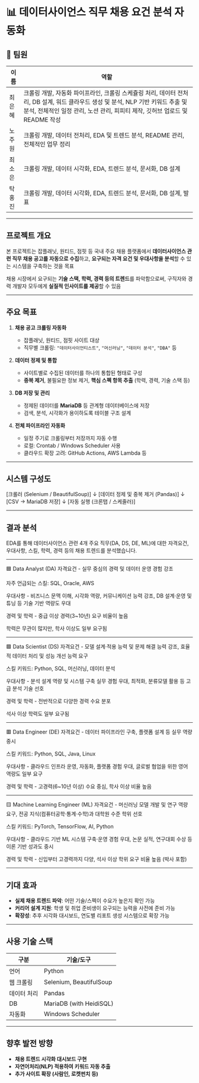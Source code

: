 # 📊 데이터사이언스 직무 채용 요건 분석 자동화

## 👥 팀원

| 이름 | 역할 |
|------|------|
| 최은혜 | 크롤링 개발, 자동화 파이프라인, 크롤링 스케쥴링 처리, 데이터 전처리, DB 설계, 워드 클라우드 생성 및 분석, NLP 기반 키워드 추출 및 분석, 전체적인 일정 관리, 노션 관리, 피피티 제작, 깃허브 업로드 및 README 작성 |
| 노주원 | 크롤링 개발, 데이터 전처리, EDA 및 트렌드 분석, README 관리, 전체적인 업무 정리 |
| 최소은 | 크롤링 개발, 데이터 시각화, EDA, 트렌드 분석, 문서화, DB 설계 |
| 탁홍진 | 크롤링 개발, 데이터 시각화, EDA, 트렌드 분석, 문서화, DB 설계, 발표 |
---

## 프로젝트 개요

본 프로젝트는 잡플래닛, 원티드, 점핏 등 국내 주요 채용 플랫폼에서 **데이터사이언스 관련 직무 채용 공고를 자동으로 수집**하고, **요구되는 자격 요건 및 우대사항을 분석**할 수 있는 시스템을 구축하는 것을 목표

채용 시장에서 요구되는 **기술 스택, 학력, 경력 등의 트렌드**를 파악함으로써, 구직자와 경력 개발자 모두에게 **실질적 인사이트를 제공**할 수 있음

---

## 주요 목표

1. **채용 공고 크롤링 자동화**
   - 잡플래닛, 원티드, 점핏 사이트 대상
   - 직무별 크롤링: `"데이터사이언티스트"`, `"머신러닝"`, `"데이터 분석"`, `"DBA"` 등

2. **데이터 정제 및 통합**
   - 사이트별로 수집된 데이터를 하나의 통합된 형태로 구성
   - **중복 제거**, 불필요한 정보 제거, **핵심 스펙 항목 추출** (학력, 경력, 기술 스택 등)

3. **DB 저장 및 관리**
   - 정제된 데이터를 **MariaDB** 등 관계형 데이터베이스에 저장
   - 검색, 분석, 시각화가 용이하도록 테이블 구조 설계

4. **전체 파이프라인 자동화**
   - 일정 주기로 크롤링부터 저장까지 자동 수행
   - 로컬: Crontab / Windows Scheduler 사용
   - 클라우드 확장 고려: GitHub Actions, AWS Lambda 등

---

## 시스템 구성도
[크롤러 (Selenium / BeautifulSoup)]
↓
[데이터 정제 및 중복 제거 (Pandas)]
↓
[CSV → MariaDB 저장]
↓
[자동 실행 (크론탭 / 스케줄러)]


---

## 결과 분석

EDA를 통해 데이터사이언스 관련 4개 주요 직무(DA, DS, DE, ML)에 대한 자격요건, 우대사항, 스킬, 학력, 경력 등의 채용 트렌드를 분석했습니다.

---
🟦 Data Analyst (DA)
자격요건 - 실무 중심의 경력 및 데이터 운영 경험 강조

자주 언급되는 스킬: SQL, Oracle, AWS

우대사항 - 비즈니스 문맥 이해, 시각화 역량, 커뮤니케이션 능력 강조, DB 설계·운영 및 튜닝 등 기술 기반 역량도 우대

경력 및 학력 - 중급 이상 경력(3~10년) 요구 비율이 높음

학력은 무관이 많지만, 학사 이상도 일부 요구됨

---
🟩 Data Scientist (DS)
자격요건 - 모델 설계·적용 능력 및 문제 해결 능력 강조, 효율적 데이터 처리 및 성능 개선 능력 요구

스킬 키워드: Python, SQL, 머신러닝, 데이터 분석

우대사항 - 분석 설계 역량 및 시스템 구축 실무 경험 우대, 최적화, 분류모델 활용 등 고급 분석 기술 선호

경력 및 학력 - 전반적으로 다양한 경력 수요 분포

석사 이상 학력도 일부 요구됨

---
🟥 Data Engineer (DE)
자격요건 - 데이터 파이프라인 구축, 플랫폼 설계 등 실무 역량 중시

스킬 키워드: Python, SQL, Java, Linux

우대사항 - 클라우드 인프라 운영, 자동화, 플랫폼 경험 우대, 글로벌 협업을 위한 영어 역량도 일부 요구

경력 및 학력 - 고경력(6~10년 이상) 수요 중심, 학사 이상 비율 높음

---

🟨 Machine Learning Engineer (ML)
자격요건 - 머신러닝 모델 개발 및 연구 역량 요구, 전공 지식(컴퓨터공학·통계·수학)과 대학원 수준 학위 선호

스킬 키워드: PyTorch, TensorFlow, AI, Python

우대사항 - 클라우드 기반 ML 시스템 구축·운영 경험 우대,   논문 실적, 연구대회 수상 등 이론 기반 성과도 중시

경력 및 학력 - 신입부터 고경력까지 다양, 석사 이상 학위 요구 비율 높음 (박사 포함)

---

## 기대 효과

- **실제 채용 트렌드 파악**: 어떤 기술/스펙이 수요가 높은지 확인 가능  
- **커리어 설계 지원**: 학생 및 취업 준비생이 요구되는 능력을 사전에 준비 가능  
- **확장성**: 추후 시각화 대시보드, 연도별 리포트 생성 시스템으로 확장 가능

---

## 사용 기술 스택

| 구분       | 기술/도구                         |
|------------|------------------------------------|
| 언어       | Python                             |
| 웹 크롤링  | Selenium, BeautifulSoup             |
| 데이터 처리| Pandas                             |
| DB         | MariaDB (with HeidiSQL)            |
| 자동화     |  Windows Scheduler                  |

---

## 향후 발전 방향

- **채용 트렌드 시각화 대시보드 구현**
- **자연어처리(NLP) 적용하여 키워드 자동 추출**
- **추가 사이트 확장 (사람인, 로켓펀치 등)**


